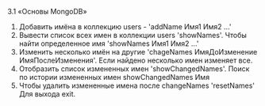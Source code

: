 3.1 «Основы MongoDB»


1. Добавить имёна в коллекцию users -  'addName Имя1 Имя2 ...'
2. Вывести список всех имен в коллекции users 'showNames'. Чтобы найти определенное имя 'showNames Имя1 Имя2 ...'
3. Изменить несколько имён на другие 'chageNames ИмяДоИзменение ИмяПослеИзменения'. Если найдено несколько имен изменяет все. 
4. Отобразить список измененных имен 'showChangedNames'. Поиск по истории измененных имен showChangedNames Имя
5. Чтобы удалить измененные имена после changeNames 'resetNames'
Для выхода exit.

